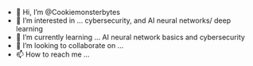 - 👋 Hi, I’m @Cookiemonsterbytes
- 👀 I’m interested in ... cybersecurity, and AI neural networks/
deep learning
- 🌱 I’m currently learning ... AI neural network basics and cybersecurity
- 💞️ I’m looking to collaborate on ...
- 📫 How to reach me ...

<!---
Cookiemonsterbytes/Cookiemonsterbytes is a ✨ special ✨ repository because its `README.md` (this file) appears on your GitHub profile.
You can click the Preview link to take a look at your changes.
--->
